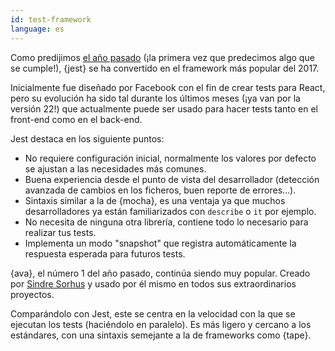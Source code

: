```yaml
---
id: test-framework  
language: es
---
```


Como predijimos [el año pasado](/2016/en#test-framework) (¡la primera vez que predecimos algo que se cumple!), {jest} se ha convertido en el framework más popular del 2017.

Inicialmente fue diseñado por Facebook con el fin de crear tests para React, pero su evolución ha sido tal durante los últimos meses (¡ya van por la versión 22!) que actualmente puede ser usado para hacer tests tanto en el front-end como en el back-end.

Jest destaca en los siguiente puntos:

* No requiere configuración inicial, normalmente los valores por defecto se ajustan a las necesidades más comunes.
* Buena experiencia desde el punto de vista del desarrollador (detección avanzada de cambios en los ficheros, buen reporte de errores...).
* Sintaxis similar a la de {mocha}, es una ventaja ya que muchos desarrolladores ya están familiarizados con `describe` o `it` por ejemplo.
* No necesita de ninguna otra librería, contiene todo lo necesario para realizar tus tests.
* Implementa un modo "snapshot" que registra automáticamente la respuesta esperada para futuros tests.

{ava}, el número 1 del año pasado, continúa siendo muy popular. Creado por [Sindre Sorhus](https://github.com/sindresorhus) y usado por él mismo en todos sus extraordinarios proyectos.

Comparándolo con Jest, este se centra en la velocidad con la que se ejecutan los tests (haciéndolo en paralelo). Es más ligero y cercano a los estándares, con una sintaxis semejante a la de frameworks como {tape}.

